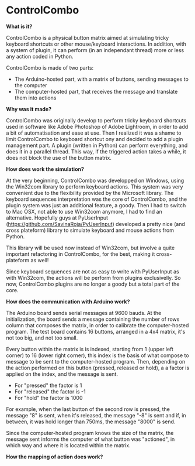 ControlCombo
============

**What is it?**

ControlCombo is a physical button matrix aimed at simulating tricky keyboard shortcuts or other mouse/keyboard interactions. In addition, with a system of plugin, it can perform (in an independant thread) more or less any action coded in Python.

ControlCombo is made of two parts:
- The Arduino-hosted part, with a matrix of buttons, sending messages to the computer
- The computer-hosted part, that receives the message and translate them into actions


**Why was it made?**

ControlCombo was originally develop to perform tricky keyboard shortcuts used in software like Adobe Photoshop of Adobe Lightroom, in order to add a bit of automatisation and ease at use.
Then I realized it was a shame to limit ControlCombo to keyboard shortcut ony and decided to add a plugin management part. A plugin (written in Python) can perform everything, and does it in a parallel thread. This way, if the triggered action takes a while, it does not block the use of the button matrix.


**How does work the simulation?**

At the very beginning, ControlCombo was developped on Windows, using the Win32com library to perform keyboard actions. This system was very convenient due to the flexibility provided by the Microsoft library. The keyboard sequences interpretation was the core of ControlCombo, and the plugin system was just an additional feature, a goody.
Then I had to switch to Mac OSX, not able to use Win32com anymore, I had to find an alternative. Hopefully guys at PyUserInput (https://github.com/SavinaRoja/PyUserInput) developed a pretty nice (and cross plateform) library to simulate keyboard and mouse actions from Python.

This library will be used now instead of Win32com, but involve a quite important refactoring in ControlCombo, for the best, making it cross-plateform as well!

Since keyboard sequences are not as easy to write with PyUserInput as with Win32com, the actions will be perform from plugins exclusivelly. So now, ControlCombo plugins are no longer a goody but a total part of the core.



**How does the communication with Arduino work?**

The Arduino board sends serial messages at 9600 bauds. At the initialization, the board sends a message containing the number of rows column that composes the matrix, in order to calibrate the computer-hosted program. The test board contains 16 buttons, arranged in a 4x4 matrix, it's not too big, and not too small.

Every button within the matrix is is indexed, starting from 1 (upper left corner) to 16 (lower right corner), this index is the basis of what compose to message to be sent to the computer-hosted program. Then, depending on the action performed on this button (pressed, released or hold), a a factor is applied on the index, and the message is sent.
- For "pressed" the factor is 1
- For "released" the factor is -1
- For "hold" the factor is 1000

For example, when the last button of the second row is pressed, the message "8" is sent, when it's released, the message "-8" is sent and if, in between, it was hold longer than 750ms, the message "8000" is send.

Since the computer-hosted program knows the size of the matrix, the message sent informs the computer of what button was "actioned", in which way and where it is located within the matrix.


**How the mapping of action does work?**
